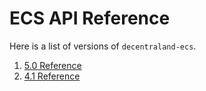 
# ECS API Reference
Here is a list of versions of `decentraland-ecs`.
1. [5.0 Reference](docs-5.0/decentraland-ecs.md)
2. [4.1 Reference](docs-4.1/decentraland-ecs.md)
